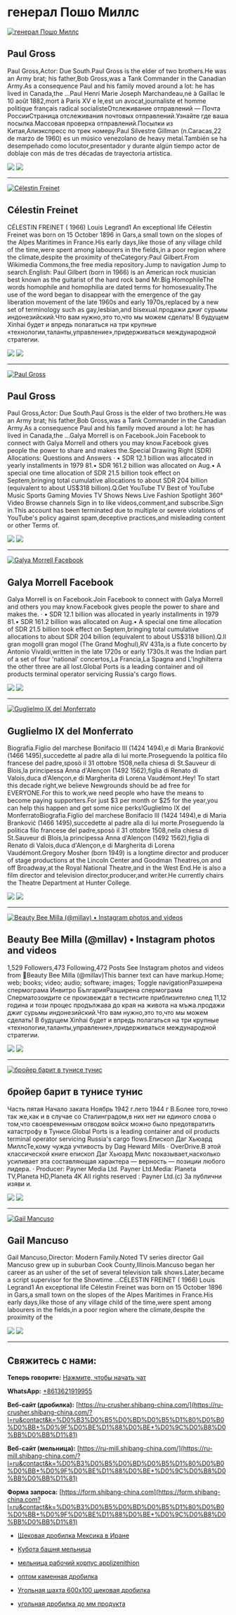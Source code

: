 # генерал Пошо Миллс

<a href="https://swt.shibang-china.com/?l=ru&img&k=%D0%B3%D0%B5%D0%BD%D0%B5%D1%80%D0%B0%D0%BB+%D0%9F%D0%BE%D1%88%D0%BE+%D0%9C%D0%B8%D0%BB%D0%BB%D1%81" target="_blank">![генерал Пошо Миллс](http://static.shibang-china.com/all-800x300/187.jpg)</a>

## Paul Gross
Paul Gross,Actor: Due South.Paul Gross is the elder of two brothers.He was an Army brat; his father,Bob Gross,was a Tank Commander in the Canadian Army.As a consequence Paul and his family moved around a lot: he has lived in Canada,the …Paul Henri Marie Joseph Marchandeau,n&#233; &#224; Gaillac le 10 ao&#251;t 1882,mort &#224; Paris XV e le,est un avocat,journaliste et homme politique fran&#231;ais radical socialisteОтслеживание отправлений — Почта РоссииСтраница отслеживания почтовых отправлений.Узнайте где ваша посылка.Массовая проверка отправлений.Посылки из Китая,Алиэкспресс по трек номеру.Paul Silvestre Gillman (n.Caracas,22 de marzo de 1960) es un m&#250;sico venezolano de heavy metal.Tambi&#233;n se ha desempe&#241;ado como locutor,presentador y durante alg&#250;n tiempo actor de doblaje con m&#225;s de tres d&#233;cadas de trayectoria art&#237;stica.


<a href="https://whatsapp.shibangsoft.com/WhatsApp.php" target="_blank" title="WhatsApp">![](http://static.shibang-china.com/icon/whatsapp.png)</a> <a href="https://swt.shibang-china.com/?l=ru&icon&k=%D0%B3%D0%B5%D0%BD%D0%B5%D1%80%D0%B0%D0%BB+%D0%9F%D0%BE%D1%88%D0%BE+%D0%9C%D0%B8%D0%BB%D0%BB%D1%81" target="_blank">![](http://static.shibang-china.com/icon/chat-ru.png)</a>

---

<a href="https://swt.shibang-china.com/?l=ru&img&k=%D0%B3%D0%B5%D0%BD%D0%B5%D1%80%D0%B0%D0%BB+%D0%9F%D0%BE%D1%88%D0%BE+%D0%9C%D0%B8%D0%BB%D0%BB%D1%81" target="_blank">![C&#233;lestin Freinet](http://static.shibang-china.com/all-800x300/1528.jpg)</a>

## C&#233;lestin Freinet
C&#201;LESTIN FREINET ( 1966) Louis Legrand1 An exceptional life C&#233;lestin Freinet was born on 15 October 1896 in Gars,a small town on the slopes of the Alpes Maritimes in France.His early days,like those of any village child of the time,were spent among labourers in the fields,in a poor region where the climate,despite the proximity of theCategory:Paul Gilbert.From Wikimedia Commons,the free media repository.Jump to navigation Jump to search.English: Paul Gilbert (born in 1966) is an American rock musician best known as the guitarist of the hard rock band Mr.Big.HomophileThe words homophile and homophilia are dated terms for homosexuality.The use of the word began to disappear with the emergence of the gay liberation movement of the late 1960s and early 1970s,replaced by a new set of terminology such as gay,lesbian,and bisexual.продажи джиг сурьмы индонезийский.Что вам нужно,это то,что мы можем сделать! В будущем Xinhai будет и впредь полагаться на три крупные &#171;технологии,таланты,управление&#187;,придерживаться международной стратегии.


<a href="https://whatsapp.shibangsoft.com/WhatsApp.php" target="_blank" title="WhatsApp">![](http://static.shibang-china.com/icon/whatsapp.png)</a> <a href="https://swt.shibang-china.com/?l=ru&icon&k=%D0%B3%D0%B5%D0%BD%D0%B5%D1%80%D0%B0%D0%BB+%D0%9F%D0%BE%D1%88%D0%BE+%D0%9C%D0%B8%D0%BB%D0%BB%D1%81" target="_blank">![](http://static.shibang-china.com/icon/chat-ru.png)</a>

---

<a href="https://swt.shibang-china.com/?l=ru&img&k=%D0%B3%D0%B5%D0%BD%D0%B5%D1%80%D0%B0%D0%BB+%D0%9F%D0%BE%D1%88%D0%BE+%D0%9C%D0%B8%D0%BB%D0%BB%D1%81" target="_blank">![Paul Gross](http://static.shibang-china.com/all-800x300/1136.jpg)</a>

## Paul Gross
Paul Gross,Actor: Due South.Paul Gross is the elder of two brothers.He was an Army brat; his father,Bob Gross,was a Tank Commander in the Canadian Army.As a consequence Paul and his family moved around a lot: he has lived in Canada,the …Galya Morrell is on Facebook.Join Facebook to connect with Galya Morrell and others you may know.Facebook gives people the power to share and makes the.Special Drawing Right (SDR) Allocations: Questions and Answers&nbsp;&#0183;&#32;• SDR 12.1 billion was allocated in yearly installments in 1979 81.• SDR 161.2 billion was allocated on Aug.• A special one time allocation of SDR 21.5 billion took effect on Septem,bringing total cumulative allocations to about SDR 204 billion (equivalent to about US$318 billion).Q.Get YouTube TV Best of YouTube Music Sports Gaming Movies TV Shows News Live Fashion Spotlight 360&#176; Video Browse channels Sign in to like videos,comment,and subscribe.Sign in.This account has been terminated due to multiple or severe violations of YouTube's policy against spam,deceptive practices,and misleading content or other Terms of.


<a href="https://whatsapp.shibangsoft.com/WhatsApp.php" target="_blank" title="WhatsApp">![](http://static.shibang-china.com/icon/whatsapp.png)</a> <a href="https://swt.shibang-china.com/?l=ru&icon&k=%D0%B3%D0%B5%D0%BD%D0%B5%D1%80%D0%B0%D0%BB+%D0%9F%D0%BE%D1%88%D0%BE+%D0%9C%D0%B8%D0%BB%D0%BB%D1%81" target="_blank">![](http://static.shibang-china.com/icon/chat-ru.png)</a>

---

<a href="https://swt.shibang-china.com/?l=ru&img&k=%D0%B3%D0%B5%D0%BD%D0%B5%D1%80%D0%B0%D0%BB+%D0%9F%D0%BE%D1%88%D0%BE+%D0%9C%D0%B8%D0%BB%D0%BB%D1%81" target="_blank">![Galya Morrell Facebook](http://static.shibang-china.com/all-800x300/931.jpg)</a>

## Galya Morrell Facebook
Galya Morrell is on Facebook.Join Facebook to connect with Galya Morrell and others you may know.Facebook gives people the power to share and makes the.&nbsp;&#0183;&#32;• SDR 12.1 billion was allocated in yearly installments in 1979 81.• SDR 161.2 billion was allocated on Aug.• A special one time allocation of SDR 21.5 billion took effect on Septem,bringing total cumulative allocations to about SDR 204 billion (equivalent to about US$318 billion).Q.Il gran mogolIl gran mogol (The Grand Moghul),RV 431a,is a flute concerto by Antonio Vivaldi,written in the late 1720s or early 1730s.It was the Indian part of a set of four 'national' concertos,La Francia,La Spagna and L'Inghilterra the other three are all lost.Global Ports is a leading container and oil products terminal operator servicing Russia's cargo flows.


<a href="https://whatsapp.shibangsoft.com/WhatsApp.php" target="_blank" title="WhatsApp">![](http://static.shibang-china.com/icon/whatsapp.png)</a> <a href="https://swt.shibang-china.com/?l=ru&icon&k=%D0%B3%D0%B5%D0%BD%D0%B5%D1%80%D0%B0%D0%BB+%D0%9F%D0%BE%D1%88%D0%BE+%D0%9C%D0%B8%D0%BB%D0%BB%D1%81" target="_blank">![](http://static.shibang-china.com/icon/chat-ru.png)</a>

---

<a href="https://swt.shibang-china.com/?l=ru&img&k=%D0%B3%D0%B5%D0%BD%D0%B5%D1%80%D0%B0%D0%BB+%D0%9F%D0%BE%D1%88%D0%BE+%D0%9C%D0%B8%D0%BB%D0%BB%D1%81" target="_blank">![Guglielmo IX del Monferrato](http://static.shibang-china.com/all-800x300/734.jpg)</a>

## Guglielmo IX del Monferrato
Biografia.Figlio del marchese Bonifacio III (1424 1494),e di Maria Branković (1466 1495),succedette al padre alla di lui morte.Proseguendo la politica filo francese del padre,spos&#242; il 31 ottobre 1508,nella chiesa di St.Sauveur di Blois,la principessa Anna d'Alen&#231;on (1492 1562),figlia di Renato di Valois,duca d'Alen&#231;on,e di Margherita di Lorena Vaud&#233;mont.Hey! To start this decade right,we believe Newgrounds should be ad free for EVERYONE.For this to work,we need people who have the means to become paying supporters.For just $3 per month or $25 for the year,you can help this happen and get some nice perks!Guglielmo IX del MonferratoBiografia.Figlio del marchese Bonifacio III (1424 1494),e di Maria Branković (1466 1495),succedette al padre alla di lui morte.Proseguendo la politica filo francese del padre,spos&#242; il 31 ottobre 1508,nella chiesa di St.Sauveur di Blois,la principessa Anna d'Alen&#231;on (1492 1562),figlia di Renato di Valois,duca d'Alen&#231;on,e di Margherita di Lorena Vaud&#233;mont.Gregory Mosher (born 1949) is a longtime director and producer of stage productions at the Lincoln Center and Goodman Theatres,on and off Broadway,at the Royal National Theatre,and in the West End.He is also a film director and television director,producer,and writer.He currently chairs the Theatre Department at Hunter College.


<a href="https://whatsapp.shibangsoft.com/WhatsApp.php" target="_blank" title="WhatsApp">![](http://static.shibang-china.com/icon/whatsapp.png)</a> <a href="https://swt.shibang-china.com/?l=ru&icon&k=%D0%B3%D0%B5%D0%BD%D0%B5%D1%80%D0%B0%D0%BB+%D0%9F%D0%BE%D1%88%D0%BE+%D0%9C%D0%B8%D0%BB%D0%BB%D1%81" target="_blank">![](http://static.shibang-china.com/icon/chat-ru.png)</a>

---

<a href="https://swt.shibang-china.com/?l=ru&img&k=%D0%B3%D0%B5%D0%BD%D0%B5%D1%80%D0%B0%D0%BB+%D0%9F%D0%BE%D1%88%D0%BE+%D0%9C%D0%B8%D0%BB%D0%BB%D1%81" target="_blank">![Beauty Bee Milla (@millav) • Instagram photos and videos](http://static.shibang-china.com/all-800x300/1279.jpg)</a>

## Beauty Bee Milla (@millav) • Instagram photos and videos
1,529 Followers,473 Following,472 Posts See Instagram photos and videos from 🐝Beauty Bee Milla (@millav)This banner text can have markup.Home; web; books; video; audio; software; images; Toggle navigationРазширена спермограма Инвитро БългарияРазширена спермограма Сперматозоидите се произвеждат в тестисите приблизително след 11,12 година и този процес продължава до края на живота на мъжа.продажи джиг сурьмы индонезийский.Что вам нужно,это то,что мы можем сделать! В будущем Xinhai будет и впредь полагаться на три крупные &#171;технологии,таланты,управление&#187;,придерживаться международной стратегии.


<a href="https://whatsapp.shibangsoft.com/WhatsApp.php" target="_blank" title="WhatsApp">![](http://static.shibang-china.com/icon/whatsapp.png)</a> <a href="https://swt.shibang-china.com/?l=ru&icon&k=%D0%B3%D0%B5%D0%BD%D0%B5%D1%80%D0%B0%D0%BB+%D0%9F%D0%BE%D1%88%D0%BE+%D0%9C%D0%B8%D0%BB%D0%BB%D1%81" target="_blank">![](http://static.shibang-china.com/icon/chat-ru.png)</a>

---

<a href="https://swt.shibang-china.com/?l=ru&img&k=%D0%B3%D0%B5%D0%BD%D0%B5%D1%80%D0%B0%D0%BB+%D0%9F%D0%BE%D1%88%D0%BE+%D0%9C%D0%B8%D0%BB%D0%BB%D1%81" target="_blank">![бройер барит в тунисе тунис](http://static.shibang-china.com/all-800x300/826.jpg)</a>

## бройер барит в тунисе тунис
Часть пятая Начало заката Ноябрь 1942 г.лето 1944 г В.Более того,точно так же,как и в случае со Сталинградом,в них нет ни единого слова о том,что своевременным отводом войск можно было предотвратить катастрофу в Тунисе.Global Ports is a leading container and oil products terminal operator servicing Russia's cargo flows.Епископ Даг Хьюард МиллсТе,кому чужда учтивость by Dag Heward Mills &#183; OverDrive.В этой классической книге епископ Даг Хьюард Милс показы&#173;вает,насколько усиливает эта составляющая характера — вер&#173;ность — позиции любого лидера.&nbsp;&#0183;&#32;Producer: Payner Media Ltd. Payner Ltd.Media: Planeta TV,Planeta HD,Planeta 4K All rights reserved : Payner Ltd.(c) За публични изяви и.


<a href="https://whatsapp.shibangsoft.com/WhatsApp.php" target="_blank" title="WhatsApp">![](http://static.shibang-china.com/icon/whatsapp.png)</a> <a href="https://swt.shibang-china.com/?l=ru&icon&k=%D0%B3%D0%B5%D0%BD%D0%B5%D1%80%D0%B0%D0%BB+%D0%9F%D0%BE%D1%88%D0%BE+%D0%9C%D0%B8%D0%BB%D0%BB%D1%81" target="_blank">![](http://static.shibang-china.com/icon/chat-ru.png)</a>

---

<a href="https://swt.shibang-china.com/?l=ru&img&k=%D0%B3%D0%B5%D0%BD%D0%B5%D1%80%D0%B0%D0%BB+%D0%9F%D0%BE%D1%88%D0%BE+%D0%9C%D0%B8%D0%BB%D0%BB%D1%81" target="_blank">![Gail Mancuso](http://static.shibang-china.com/all-800x300/231.jpg)</a>

## Gail Mancuso
Gail Mancuso,Director: Modern Family.Noted TV series director Gail Mancuso grew up in suburban Cook County,Illinois.Mancuso began her career as an usher of the set of several television talk shows.Later,became a script supervisor for the Showtime …C&#201;LESTIN FREINET ( 1966) Louis Legrand1 An exceptional life C&#233;lestin Freinet was born on 15 October 1896 in Gars,a small town on the slopes of the Alpes Maritimes in France.His early days,like those of any village child of the time,were spent among labourers in the fields,in a poor region where the climate,despite the proximity of the

<a href="https://whatsapp.shibangsoft.com/WhatsApp.php" target="_blank" title="WhatsApp">![](http://static.shibang-china.com/icon/whatsapp.png)</a> <a href="https://swt.shibang-china.com/?l=ru&icon&k=%D0%B3%D0%B5%D0%BD%D0%B5%D1%80%D0%B0%D0%BB+%D0%9F%D0%BE%D1%88%D0%BE+%D0%9C%D0%B8%D0%BB%D0%BB%D1%81" target="_blank">![](http://static.shibang-china.com/icon/chat-ru.png)</a>

---
## Свяжитесь с нами:

**Теперь говорите:** [Нажмите, чтобы начать чат](https://swt.shibang-china.com?l=ru&contact&k=%D0%B3%D0%B5%D0%BD%D0%B5%D1%80%D0%B0%D0%BB+%D0%9F%D0%BE%D1%88%D0%BE+%D0%9C%D0%B8%D0%BB%D0%BB%D1%81)

**WhatsApp:**  [+8613621919955](https://whatsapp.shibangsoft.com/WhatsApp.php)

**Веб-сайт (дробилка):** [https://ru-crusher.shibang-china.com/](https://ru-crusher.shibang-china.com/?l=ru&contact&k=%D0%B3%D0%B5%D0%BD%D0%B5%D1%80%D0%B0%D0%BB+%D0%9F%D0%BE%D1%88%D0%BE+%D0%9C%D0%B8%D0%BB%D0%BB%D1%81)

**Веб-сайт (мельница):** [https://ru-mill.shibang-china.com/](https://ru-mill.shibang-china.com/?l=ru&contact&k=%D0%B3%D0%B5%D0%BD%D0%B5%D1%80%D0%B0%D0%BB+%D0%9F%D0%BE%D1%88%D0%BE+%D0%9C%D0%B8%D0%BB%D0%BB%D1%81)

**Форма запроса:** [https://form.shibang-china.com](https://form.shibang-china.com?l=ru&contact&k=%D0%B3%D0%B5%D0%BD%D0%B5%D1%80%D0%B0%D0%BB+%D0%9F%D0%BE%D1%88%D0%BE+%D0%9C%D0%B8%D0%BB%D0%BB%D1%81)

* [Щековая дробилка Мексика в Иране](../123/%D0%A9%D0%B5%D0%BA%D0%BE%D0%B2%D0%B0%D1%8F%20%D0%B4%D1%80%D0%BE%D0%B1%D0%B8%D0%BB%D0%BA%D0%B0%20%D0%9C%D0%B5%D0%BA%D1%81%D0%B8%D0%BA%D0%B0%20%D0%B2%20%D0%98%D1%80%D0%B0%D0%BD%D0%B5.md)

* [Кубота башня мельница](../125/%D0%9A%D1%83%D0%B1%D0%BE%D1%82%D0%B0%20%D0%B1%D0%B0%D1%88%D0%BD%D1%8F%20%D0%BC%D0%B5%D0%BB%D1%8C%D0%BD%D0%B8%D1%86%D0%B0.md)

* [мельница рабочий корпус applizenithion](../125/%D0%BC%D0%B5%D0%BB%D1%8C%D0%BD%D0%B8%D1%86%D0%B0%20%D1%80%D0%B0%D0%B1%D0%BE%D1%87%D0%B8%D0%B9%20%D0%BA%D0%BE%D1%80%D0%BF%D1%83%D1%81%20applizenithion.md)

* [оптом каменная дробилка](../124/%D0%BE%D0%BF%D1%82%D0%BE%D0%BC%20%D0%BA%D0%B0%D0%BC%D0%B5%D0%BD%D0%BD%D0%B0%D1%8F%20%D0%B4%D1%80%D0%BE%D0%B1%D0%B8%D0%BB%D0%BA%D0%B0.md)

* [Угольная шахта 600x100 щековая дробилка](../123/%D0%A3%D0%B3%D0%BE%D0%BB%D1%8C%D0%BD%D0%B0%D1%8F%20%D1%88%D0%B0%D1%85%D1%82%D0%B0%20600x100%20%D1%89%D0%B5%D0%BA%D0%BE%D0%B2%D0%B0%D1%8F%20%D0%B4%D1%80%D0%BE%D0%B1%D0%B8%D0%BB%D0%BA%D0%B0.md)

* [угольная дробилка до мм продукта](../125/%D1%83%D0%B3%D0%BE%D0%BB%D1%8C%D0%BD%D0%B0%D1%8F%20%D0%B4%D1%80%D0%BE%D0%B1%D0%B8%D0%BB%D0%BA%D0%B0%20%D0%B4%D0%BE%20%D0%BC%D0%BC%20%D0%BF%D1%80%D0%BE%D0%B4%D1%83%D0%BA%D1%82%D0%B0.md)